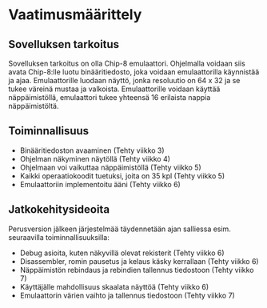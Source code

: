 # Vaatimusmäärittely

## Sovelluksen tarkoitus

Sovelluksen tarkoitus on olla Chip-8 emulaattori. Ohjelmalla voidaan siis avata Chip-8:lle luotu binääritiedosto, joka
voidaan emulaattorilla käynnistää ja ajaa. Emulaattorille luodaan näyttö, jonka resoluutio on 64 x 32 ja se tukee
väreinä mustaa ja valkoista. Emulaattorille voidaan käyttää näppäimistöllä, emulaattori tukee yhteensä 16 erilaista
nappia näppäimistöltä.

## Toiminnallisuus

- Binääritiedoston avaaminen (Tehty viikko 3)
- Ohjelman näkyminen näytöllä (Tehty viikko 4)
- Ohjelmaan voi vaikuttaa näppäimistöllä (Tehty viikko 5)
- Kaikki operaatiokoodit tuetuksi, joita on 35 kpl (Tehty viikko 5)
- Emulaattoriin implementoitu ääni (Tehty viikko 6) 

## Jatkokehitysideoita

Perusversion jälkeen järjestelmää täydennetään ajan salliessa esim. seuraavilla toiminnallisuuksilla:

- Debug asioita, kuten näkyvillä olevat rekisterit (Tehty viikko 6)
- Disassembler, romin pausetus ja kelaus käsky kerrallaan (Tehty viikko 6)
- Näppäimistön rebindaus ja rebindien tallennus tiedostoon (Tehty viikko 7)
- Käyttäjälle mahdollisuus skaalata näyttöä (Tehty viikko 6)
- Emulaattorin värien vaihto ja tallennus tiedostoon (Tehty viikko 7)